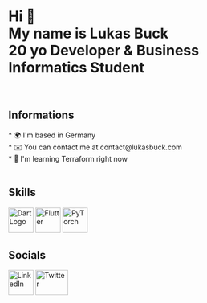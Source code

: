 <h1>Hi 👋 <br>
My name is Lukas Buck<br>
20 yo Developer & Business Informatics Student</h1>
<br>
<h2> Informations <br> </h2>
* 🌍 I'm based in Germany<br>
* ✉️ You can contact me at contact@lukasbuck.com <br>
* 🧠 I'm learning Terraform right now<br>
<br>


<h2>Skills</h2>
<a href="https://dart.dev/"><img alt="DartLogo" src="https://upload.wikimedia.org/wikipedia/commons/thumb/c/c6/Dart_logo.png/600px-Dart_logo.png?20220718193800" width="50" 
     height="50" ><a>
<a href="https://flutter.dev/"><img alt="Flutter" src="https://cdn.iconscout.com/icon/free/png-256/free-flutter-3628777-3030139.png" width="50" 
     height="50" ><a>
<a href="#"><img alt="PyTorch" src="https://github.com/user-attachments/assets/1dd0f211-49a3-4af8-8d9e-08e1aa57f0db" width="50" 
     height="50" ><a>
<br>
     <h2>Socials</h2>
<a href="https://www.linkedin.com/in/lukas-buck-664384237/"><img alt="LinkedIn" src="https://pngimg.com/uploads/linkedIn/linkedIn_PNG39.png" width="50" 
     height="50" ><a>
<a href="https://twitter.com/Lukas_Buck1"><img alt="Twitter" src="https://static-00.iconduck.com/assets.00/twitter-emoji-1024x843-eywjcn1d.png" width="65" 
     height="50" ><a>


